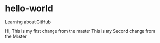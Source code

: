 # hello-world
Learning about GitHub

Hi,
This is my first change from the master
This is my Second change from the Master

